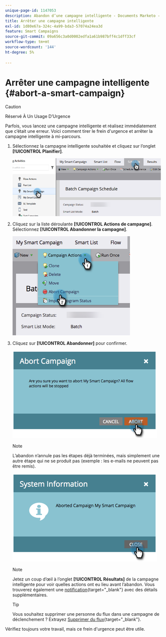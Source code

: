 ```yaml
---
unique-page-id: 1147053
description: Abandon d’une campagne intelligente - Documents Marketo - Documentation du produit
title: Arrêter une campagne intelligente
exl-id: 1d80e67a-324c-4a99-bda3-57074a24ea3d
feature: Smart Campaigns
source-git-commit: 09a656c3a0d0002edfa1a61b987bff4c1dff33cf
workflow-type: tm+mt
source-wordcount: '144'
ht-degree: 5%

---
```


# Arrêter une campagne intelligente {#abort-a-smart-campaign}

>[!CAUTION]
>
>Réservé À Un Usage D’Urgence

Parfois, vous lancez une campagne intelligente et réalisez immédiatement que c’était une erreur. Voici comment tirer le frein d&#39;urgence et arrêter la campagne intelligente à mi-parcours.

1. Sélectionnez la campagne intelligente souhaitée et cliquez sur l’onglet **[!UICONTROL Planifier]**.

   ![](assets/abort-a-smart-campaign-1.png)

1. Cliquez sur la liste déroulante **[!UICONTROL Actions de campagne]**. Sélectionnez **[!UICONTROL Abandonner la campagne]**.

   ![](assets/abort-a-smart-campaign-2.png)

1. Cliquez sur **[!UICONTROL Abandonner]** pour confirmer.

   ![](assets/abort-a-smart-campaign-3.png)

   >[!NOTE]
   >
   >L’abandon n’annule pas les étapes déjà terminées, mais simplement une autre étape qui ne se produit pas (exemple : les e-mails ne peuvent pas être remis).

   ![](assets/abort-a-smart-campaign-4.png)

   >[!NOTE]
   >
   >Jetez un coup d’œil à l’onglet **[!UICONTROL Résultats]** de la campagne intelligente pour voir quelles actions ont eu lieu avant l’abandon. Vous trouverez également une [notification](/help/marketo/product-docs/core-marketo-concepts/miscellaneous/understanding-notifications.md){target="_blank"} avec des détails supplémentaires.

   >[!TIP]
   >
   >Vous souhaitez supprimer une personne du flux dans une campagne de déclenchement ? Extrayez [Supprimer du flux](/help/marketo/product-docs/core-marketo-concepts/smart-campaigns/flow-actions/remove-from-flow.md){target="_blank"}.

Vérifiez toujours votre travail, mais ce frein d&#39;urgence peut être utile.
